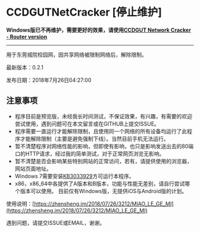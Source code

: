 # CCDGUTNetCracker [停止维护]
**Windows版已不再维护，需要更好的效果，请使用[CCDGUT Network Cracker - Router version](https://github.com/yzsme/CCDGUTNetCrackerR)**
***

用于东莞城院校园网，因共享网络被限制网络后，解除限制。

最新版本：0.2.1

发布日期：2018年7月26日04:27:00

## 注意事项
+ 程序目前是预览版，未经我长时间测试，不保证效果，有兴趣，有需要的欢迎尝试使用，遇到问题可在本文留言或在GITHUB上提交ISSUE。
+ 程序需要一直运行才能解除限制，且使用同一个网络的所有设备均运行了此程序才能解除限制（主要是避免强制下线）。当然目前手机无法运行。
+ 暂不清楚程序对网络性能的影响，但即使有影响，也只是影响发送出去的80端口的HTTP请求，经过我的简单测试，对于正常网页浏览无影响。
+ 暂不清楚是否会影响某些特别网站的正常访问，若有，请提供使用的浏览器，网站页面地址。
+ Windows 7需要安装[KB3033929](https://docs.microsoft.com/en-us/security-updates/SecurityAdvisories/2015/3033929)方可运行本程序。
+ x86，x86_64中各提供了A版本和B版本，功能与性能无差别，请自行尝试哪个版本可以使用。
目前仅有Windows版，无提供iOS与Android版的计划。

使用说明：[https://zhensheng.im/2018/07/26/3212/MIAO_LE_GE_MI](https://zhensheng.im/2018/07/26/3212/MIAO_LE_GE_MI)


遇到问题，请提交ISSUE或EMAIL，谢谢。
